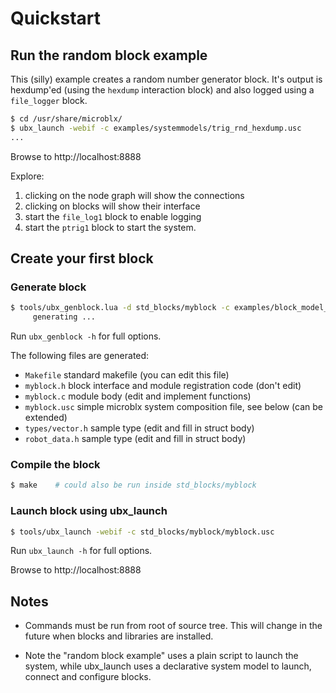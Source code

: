 Quickstart
==========

Run the random block example
----------------------------

This (silly) example creates a random number generator block. It's
output is hexdump'ed (using the `hexdump` interaction block) and also
logged using a `file_logger` block.

```sh
$ cd /usr/share/microblx/
$ ubx_launch -webif -c examples/systemmodels/trig_rnd_hexdump.usc
...
```

Browse to http://localhost:8888

Explore:

 1. clicking on the node graph will show the connections
 1. clicking on blocks will show their interface
 1. start the `file_log1` block to enable logging
 1. start the `ptrig1` block to start the system.


Create your first block
-----------------------

### Generate block

```sh
$ tools/ubx_genblock.lua -d std_blocks/myblock -c examples/block_model_example.lua
     generating ...
```

Run `ubx_genblock -h` for full options.

The following files are generated:

 - `Makefile` standard makefile (you can edit this file)
 - `myblock.h` block interface and module registration code (don't edit)
 - `myblock.c` module body (edit and implement functions)
 - `myblock.usc` simple microblx system composition file, see below (can be extended)
 - `types/vector.h` sample type (edit and fill in struct body)
 - `robot_data.h` sample type (edit and fill in struct body)


### Compile the block

```sh
$ make    # could also be run inside std_blocks/myblock
```

### Launch block using ubx_launch

```sh
$ tools/ubx_launch -webif -c std_blocks/myblock/myblock.usc
```

Run `ubx_launch -h` for full options.

Browse to http://localhost:8888


Notes
-----

 - Commands must be run from root of source tree. This will change in
   the future when blocks and libraries are installed.
   
 - Note the "random block example" uses a plain script to launch the
   system, while ubx_launch uses a declarative system model to launch,
   connect and configure blocks.
